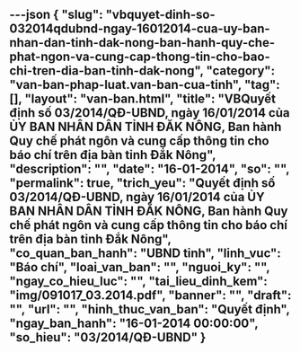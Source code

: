 ---json
{
    "slug": "vbquyet-dinh-so-032014qdubnd-ngay-16012014-cua-uy-ban-nhan-dan-tinh-dak-nong-ban-hanh-quy-che-phat-ngon-va-cung-cap-thong-tin-cho-bao-chi-tren-dia-ban-tinh-dak-nong",
    "category": "van-ban-phap-luat.van-ban-cua-tinh",
    "tag": [],
    "layout": "van-ban.html",
    "title": "VBQuyết định số 03/2014/QĐ-UBND, ngày 16/01/2014 của ỦY BAN NHÂN DÂN TỈNH ĐĂK NÔNG, Ban hành Quy chế phát ngôn và cung cấp thông tin cho báo chí trên địa bàn tỉnh Đắk Nông",
    "description": "",
    "date": "16-01-2014",
    "so": "",
    "permalink": true,
    "trich_yeu": "Quyết định số 03/2014/QĐ-UBND, ngày 16/01/2014 của ỦY BAN NHÂN DÂN TỈNH ĐĂK NÔNG, Ban hành Quy chế phát ngôn và cung cấp thông tin cho báo chí trên địa bàn tỉnh Đắk Nông",
    "co_quan_ban_hanh": "UBND tỉnh",
    "linh_vuc": "Báo chí",
    "loai_van_ban": "",
    "nguoi_ky": "",
    "ngay_co_hieu_luc": "",
    "tai_lieu_dinh_kem": "img/091017_03.2014.pdf",
    "banner": "",
    "draft": "",
    "url": "",
    "hinh_thuc_van_ban": "Quyết định",
    "ngay_ban_hanh": "16-01-2014 00:00:00",
    "so_hieu": "03/2014/QĐ-UBND"
}
---
